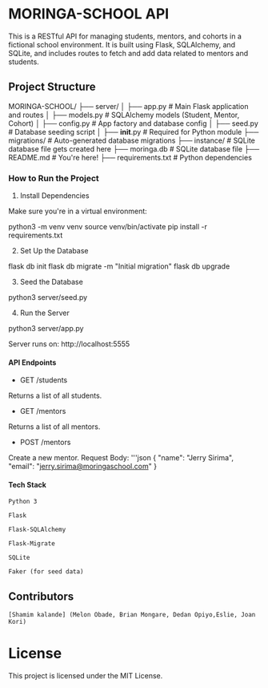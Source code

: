 # MORINGA-SCHOOL API

This is a RESTful API for managing students, mentors, and cohorts in a fictional school environment. It is built using Flask, SQLAlchemy, and SQLite, and includes routes to fetch and add data related to mentors and students.

## Project Structure

MORINGA-SCHOOL/
├── server/
│   ├── app.py            # Main Flask application and routes
│   ├── models.py         # SQLAlchemy models (Student, Mentor, Cohort)
│   ├── config.py         # App factory and database config
│   ├── seed.py           # Database seeding script
│   ├── __init__.py       # Required for Python module
├── migrations/           # Auto-generated database migrations
├── instance/             # SQLite database file gets created here
├── moringa.db            # SQLite database file
├── README.md             # You're here!
├── requirements.txt      # Python dependencies


### How to Run the Project

1.  Install Dependencies

Make sure you're in a virtual environment:

python3 -m venv venv
source venv/bin/activate
pip install -r requirements.txt

2.  Set Up the Database

flask db init
flask db migrate -m "Initial migration"
flask db upgrade

3.  Seed the Database

python3 server/seed.py


4.  Run the Server

python3 server/app.py

Server runs on: http://localhost:5555


 #### API Endpoints

* GET /students

Returns a list of all students.

 * GET /mentors

Returns a list of all mentors.

* POST /mentors

Create a new mentor.
Request Body:
'''json
{
  "name": "Jerry Sirima",
  "email": "jerry.sirima@moringaschool.com"
}



  #### Tech Stack

    Python 3

    Flask

    Flask-SQLAlchemy

    Flask-Migrate

    SQLite

    Faker (for seed data)

 ## Contributors

    [Shamim kalande] (Melon Obade, Brian Mongare, Dedan Opiyo,Eslie, Joan Kori)


# License

This project is licensed under the MIT License.









